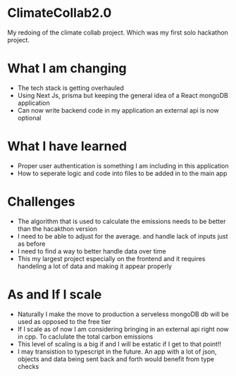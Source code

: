 # ClimateCollab2.0
My redoing of the climate collab project. Which was my first solo hackathon project.

# What I am changing
- The tech stack is getting overhauled
- Using Next Js, prisma but keeping the general idea of a React mongoDB application 
- Can now write backend code in my application an external api is now optional 

# What I have learned 
- Proper user authentication is something I am including in this application
- How to seperate logic and code into files to be added in to the main app

# Challenges 
- The algorithm that is used to calculate the emissions needs to be better than the hacakthon version 
- I need to be able to adjust for the average. and handle lack of inputs just as before
- I need to find a way to better handle data over time
- This my largest project especially on the frontend and it requires handeling a lot of data and making it appear properly

# As and If I scale
- Naturally I make the move to production a serveless mongoDB db will be used as opposed to the free tier
- If I scale as of now I am considering bringing in an external api right now in cpp. To caclulate the total carbon emissions
- This level of scaling is a big if and I will be estatic if I get to that point!!
- I may transistion to typescript in the future. An app with a lot of json, objects and data being sent back and forth would benefit from type checks


